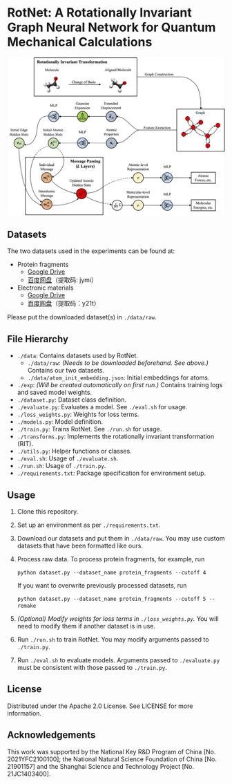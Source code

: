 # RotNet: A Rotationally Invariant Graph Neural Network for Quantum Mechanical Calculations

![Overview of RotNet](figs/rotnet.png)

## Datasets

The two datasets used in the experiments can be found at:

- Protein fragments
  - [Google Drive](https://drive.google.com/file/d/1MVoUyM0aX8v3eR5Aahrsk8ySYQ2LrcYd/view?usp=share_link)
  - [百度网盘](https://pan.baidu.com/s/1um5MC3YpqOzfeBtYHlLdJA)（提取码: jymi）
- Electronic materials
  - [Google Drive](https://drive.google.com/file/d/1QD4JF-vOmTBODyUbH1Ko5tXOBLZM9g8l/view?usp=share_link)
  - [百度网盘](https://pan.baidu.com/s/1MdXEFCdq_0qaVuwviIddsw)（提取码：y21t）

Please put the downloaded dataset(s) in `./data/raw`.

## File Hierarchy

- `./data`: Contains datasets used by RotNet.
  - `./data/raw`: *(Needs to be downloaded beforehand. See above.)* Contains our two datasets.
  - `./data/atom_init_embedding.json`: Initial embeddings for atoms.
- `./exp`: *(Will be created automatically on first run.)* Contains training logs and saved model weights.
- `./dataset.py`: Dataset class definition.
- `./evaluate.py`: Evaluates a model. See `./eval.sh` for usage.
- `./loss_weights.py`: Weights for loss terms.
- `./models.py`: Model definition.
- `./train.py`: Trains RotNet. See `./run.sh` for usage.
- `./transforms.py`: Implements the rotationally invariant transformation (RIT).
- `./utils.py`: Helper functions or classes.
- `./eval.sh`: Usage of `./evaluate.sh`.
- `./run.sh`: Usage of `./train.py`.
- `./requirements.txt`: Package specification for environment setup.

## Usage

1. Clone this repository.
2. Set up an environment as per `./requirements.txt`.
3. Download our datasets and put them in `./data/raw`. You may use custom datasets that have been formatted like ours.
4. Process raw data. To process protein fragments, for example, run

   ```shell
   python dataset.py --dataset_name protein_fragments --cutoff 4
   ```

   If you want to overwrite previously processed datasets, run

   ```shell
   python dataset.py --dataset_name protein_fragments --cutoff 5 --remake
   ```

5. *(Optional) Modify weights for loss terms in `./loss_weights.py`.* You will need to modify them if another dataset is in use.
6. Run `./run.sh` to train RotNet. You may modify arguments passed to `./train.py`.
7. Run `./eval.sh` to evaluate models. Arguments passed to `./evaluate.py` must be consistent with those passed to `./train.py`.

## License

Distributed under the Apache 2.0 License. See LICENSE for more information.

## Acknowledgements

This work was supported by the National Key R&D Program of China [No. 2021YFC2100100]; the National Natural Science Foundation of China [No. 21901157] and the Shanghai Science and Technology Project [No. 21JC1403400].
